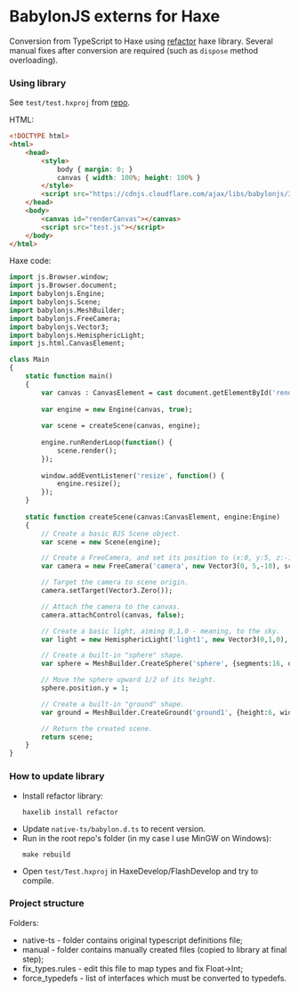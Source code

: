 # BabylonJS externs for Haxe  #

Conversion from TypeScript to Haxe using [refactor](http://lib.haxe.org/p/refactor) haxe library.
Several manual fixes after conversion are required (such as `dispose` method overloading).

### Using library ###

See `test/test.hxproj` from [repo](https://bitbucket.org/yar3333/haxe-babylonjs).

HTML:
```html
<!DOCTYPE html>
<html>
	<head>
		<style>
			body { margin: 0; }
			canvas { width: 100%; height: 100% }
		</style>
		<script src="https://cdnjs.cloudflare.com/ajax/libs/babylonjs/3.2.0/babylon.js"></script> 
	</head>
	<body>
		<canvas id="renderCanvas"></canvas>
		<script src="test.js"></script>
	</body>
</html>
```

Haxe code:
```haxe
import js.Browser.window;
import js.Browser.document;
import babylonjs.Engine;
import babylonjs.Scene;
import babylonjs.MeshBuilder;
import babylonjs.FreeCamera;
import babylonjs.Vector3;
import babylonjs.HemisphericLight;
import js.html.CanvasElement;

class Main
{
	static function main()
	{
		var canvas : CanvasElement = cast document.getElementById('renderCanvas');
		
		var engine = new Engine(canvas, true);
		
		var scene = createScene(canvas, engine);
		
		engine.runRenderLoop(function() {
			scene.render();
		});
		
		window.addEventListener('resize', function() {
			engine.resize();
		});
    }
	
	static function createScene(canvas:CanvasElement, engine:Engine)
	{
		// Create a basic BJS Scene object.
		var scene = new Scene(engine);

		// Create a FreeCamera, and set its position to (x:0, y:5, z:-10).
		var camera = new FreeCamera('camera', new Vector3(0, 5,-10), scene);

		// Target the camera to scene origin.
		camera.setTarget(Vector3.Zero());

		// Attach the camera to the canvas.
		camera.attachControl(canvas, false);

		// Create a basic light, aiming 0,1,0 - meaning, to the sky.
		var light = new HemisphericLight('light1', new Vector3(0,1,0), scene);

		// Create a built-in "sphere" shape. 
		var sphere = MeshBuilder.CreateSphere('sphere', {segments:16, diameter:2}, scene);

		// Move the sphere upward 1/2 of its height.
		sphere.position.y = 1;

		// Create a built-in "ground" shape.
		var ground = MeshBuilder.CreateGround('ground1', {height:6, width:6, subdivisions: 2}, scene);

		// Return the created scene.
		return scene;
	}
}
```

### How to update library ###

 * Install refactor library:
	```shell
	haxelib install refactor
	```
 * Update `native-ts/babylon.d.ts` to recent version.
 * Run in the root repo's folder (in my case I use MinGW on Windows):
	```shell
	make rebuild
	```
 * Open `test/Test.hxproj` in HaxeDevelop/FlashDevelop and try to compile.


### Project structure

Folders:

 * native-ts - folder contains original typescript definitions file;
 * manual - folder contains manually created files (copied to library at final step);
 * fix_types.rules - edit this file to map types and fix Float->Int;
 * force_typedefs - list of interfaces which must be converted to typedefs.
